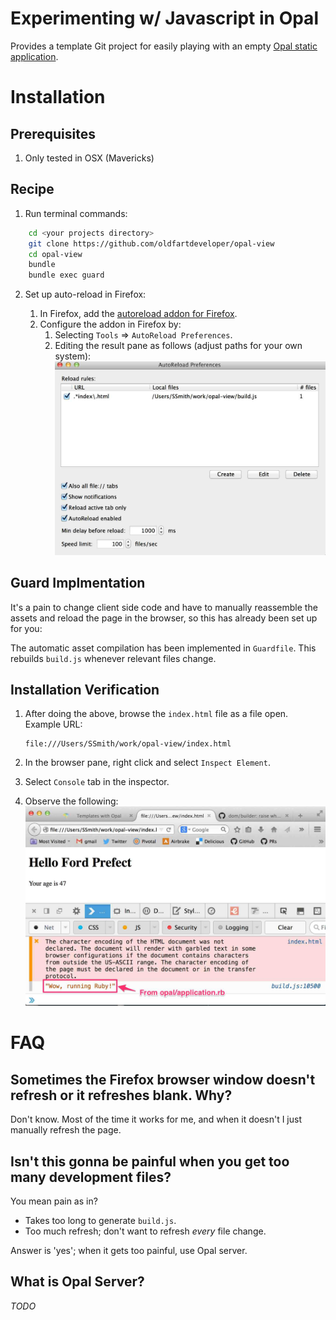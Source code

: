 # Experimenting w/ Javascript in Opal

Provides a template Git project for easily playing with an empty
[Opal static application](http://opalrb.org/docs/static_applications/).

# Installation

## Prerequisites

1.  Only tested in OSX (Mavericks)

## Recipe

1.  Run terminal commands:

```bash
    cd <your projects directory>
    git clone https://github.com/oldfartdeveloper/opal-view
    cd opal-view
    bundle
    bundle exec guard
```

2.  Set up auto-reload in Firefox:

    1. In Firefox, add the [autoreload addon for Firefox](https://addons.mozilla.org/en-us/firefox/addon/auto-reload/).
    1. Configure the addon in Firefox by:
         1.  Selecting `Tools` => `AutoReload Preferences`.
         1.  Editing the result pane as follows (adjust paths for your own system):
             ![AutoReload Configuration](docs/autoreload.jpg)

## Guard Implmentation

It's a pain to change client side code and have to manually reassemble the assets and reload
the page in the browser, so this has already been set up for you:

The automatic asset compilation has been implemented in `Guardfile`.
This rebuilds `build.js` whenever relevant files change.

## Installation Verification

1.  After doing the above, browse the `index.html` file as a file open.  Example URL:

    ```
    file:///Users/SSmith/work/opal-view/index.html
    ```
    
1.  In the browser pane, right click and select `Inspect Element`.
1.  Select `Console` tab in the inspector.
1.  Observe the following:
    ![Install verification](docs/install_verification.jpg)

# FAQ

## Sometimes the Firefox browser window doesn't refresh or it refreshes blank.  Why?

Don't know.  Most of the time it works for me, and when it doesn't I just manually
refresh the page.

## Isn't this gonna be painful when you get too many development files?

You mean pain as in?

* Takes too long to generate `build.js`.
* Too much refresh; don't want to refresh *every* file change.

Answer is 'yes'; when it gets too painful, use Opal server.

## What is Opal Server?

*TODO*

